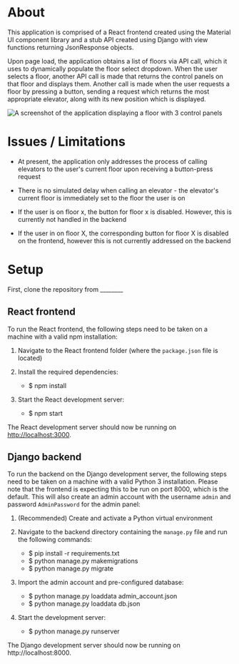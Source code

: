 # About

This application is comprised of a React frontend created using the Material UI component library and a stub API created using Django with view functions returning JsonResponse objects.

Upon page load, the application obtains a list of floors via API call, which it uses to dynamically populate the floor select dropdown. When the user selects a floor, another API call is made that returns the control panels on that floor and displays them. Another call is made when the user requests a floor by pressing a button, sending a request which returns the most appropriate elevator, along with its new position which is displayed.

![A screenshot of the application displaying a floor with 3 control panels](https://i.imgur.com/e9I0O4U.png)

# Issues / Limitations

* At present, the application only addresses the process of calling elevators to the user's current floor upon receiving a button-press request 

* There is no simulated delay when calling an elevator - the elevator's current floor is immediately set to the floor the user is on

* If the user is on floor x, the button for floor x is disabled. However, this is currently not handled in the backend

* If the user in on floor X, the corresponding button for floor X is disabled on the frontend, however this is not currently addressed on the backend


# Setup

First, clone the repository from ________

## React frontend

To run the React frontend, the following steps need to be taken on a machine with a valid npm installation:

1. Navigate to the React frontend folder (where the `package.json` file is located)

2. Install the required dependencies:
   * $ npm install

3. Start the React development server:
   * $ npm start

The React development server should now be running on [http://localhost:3000](http://localhost:3000).
 

## Django backend

To run the backend on the Django development server, the following steps need to be taken on a machine with a valid Python 3 installation. Please note that the frontend is expecting this to be run on port 8000, which is the default. This will also create an admin account with the username `admin` and password `AdminPassword` for the admin panel:

1. (Recommended) Create and activate a Python virtual environment

2. Navigate to the backend directory containing the `manage.py` file and run the following commands:
   * $ pip install -r requirements.txt
   * $ python manage.py makemigrations
   * $ python manage.py migrate

3. Import the admin account and pre-configured database:
   * $ python manage.py loaddata admin_account.json
   * $ python manage.py loaddata db.json
 
4. Start the development server:
   * $ python manage.py runserver
  
The Django development server should now be running on http://localhost:8000.  


